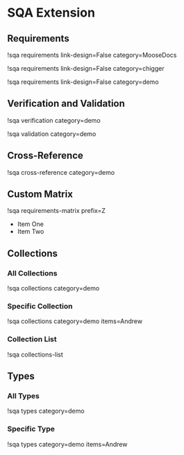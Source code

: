 # SQA Extension

## Requirements

!sqa requirements link-design=False category=MooseDocs

!sqa requirements link-design=False category=chigger

!sqa requirements link-design=False category=demo

## Verification and Validation

!sqa verification category=demo

!sqa validation category=demo

## Cross-Reference

!sqa cross-reference category=demo


## Custom Matrix

!sqa requirements-matrix prefix=Z
- Item One
- Item Two

## Collections

### All Collections

!sqa collections category=demo

### Specific Collection

!sqa collections category=demo items=Andrew

### Collection List

!sqa collections-list

## Types

### All Types

!sqa types category=demo

### Specific Type

!sqa types category=demo items=Andrew
